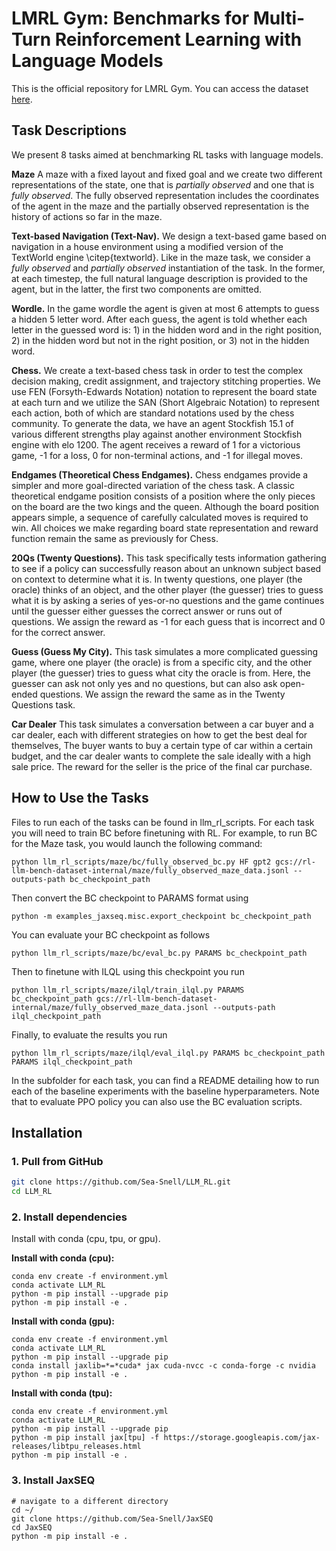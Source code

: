 # LMRL Gym: Benchmarks for Multi-Turn Reinforcement Learning with Language Models

This is the official repository for LMRL Gym. You can access the dataset [here](https://rail.eecs.berkeley.edu/datasets/rl-llm-bench-dataset/). 

<!-- ## Baseline Descriptions 

Implementation files and details can be found in `LLM_RL/algorithms`

**MC Returns.** We use Monte-Carlo returns to train a value function for the dataset. The agents then acts according to this value function. We implement this by fine-tuning an LM to predict the reward-to-go of the data at each token, using an action-value function head. This is then used to perturb the logits of the original BC model. -->

## Task Descriptions 

We present 8 tasks aimed at benchmarking RL tasks with language models. 

**Maze**  A maze with a fixed layout and fixed goal and we create two different representations of the state, one that is *partially observed* and one that is *fully observed*. The fully observed representation includes the coordinates of the agent in the maze and the partially observed representation is the history of actions so far in the maze.

**Text-based Navigation (Text-Nav).**
We design a text-based game based on navigation in a house environment using a modified version of the TextWorld engine \citep{textworld}. 
Like in the maze task, we consider a *fully observed* and *partially observed* instantiation of the task. In the former, at each timestep, the full natural language description is provided to the agent, but in the latter, the first two components are omitted.

**Wordle.** In the game wordle the agent is given at most 6 attempts to guess a hidden 5 letter word. After each guess, the agent is told whether each letter in the guessed word is: 1) in the hidden word and in the right position, 2) in the hidden word but not in the right position, or 3) not in the hidden word. 

**Chess.** We create a text-based chess task in order to test the complex decision making, credit assignment, and trajectory stitching properties. We use FEN (Forsyth-Edwards Notation) notation to represent the board state at each turn and we utilize the SAN (Short Algebraic Notation) to represent each action, both of which are standard notations used by the chess community. To generate the data, we have an agent Stockfish 15.1 of various different strengths play against another environment Stockfish engine with elo 1200. The agent receives a reward of 1 for a victorious game, -1 for a loss, 0 for non-terminal actions, and -1 for illegal moves.

**Endgames (Theoretical Chess Endgames).** Chess endgames provide a simpler and more goal-directed variation of the chess task. A classic theoretical endgame position consists of a position where the only pieces on the board are the two kings and the queen. Although the board position appears simple, a sequence of carefully calculated moves is required to win. All choices we make regarding board state representation and reward function remain the same as previously for Chess.

**20Qs (Twenty Questions).**
This task specifically tests information gathering to see if a policy can successfully reason about an unknown subject based on context to determine what it is. In twenty questions, one player (the oracle) thinks of an object, and the other player (the guesser) tries to guess what it is by asking a series of yes-or-no questions and the game continues until the guesser either guesses the correct answer or runs out of questions. We assign the reward as -1 for each guess that is incorrect and 0 for the correct answer.

**Guess (Guess My City).**
This task simulates a more complicated guessing game, where one player (the oracle) is from a specific city, and the other player (the guesser) tries to guess what city the oracle is from. Here, the guesser can ask not only yes and no questions, but can also ask open-ended questions. We assign the reward the same as in the Twenty Questions task.

**Car Dealer**
This task simulates a conversation between a car buyer and a car dealer, each with different strategies on how to get the best deal for themselves, The buyer wants to buy a certain type of car within a certain budget, and the car dealer wants to complete the sale ideally with a high sale price. The reward for the seller is the price of the final car purchase.



## How to Use the Tasks

Files to run each of the tasks can be found in llm_rl_scripts. For each task you will need to train BC before finetuning with RL. For example, to run BC for the Maze task, you would launch the following command: 

``` shell
python llm_rl_scripts/maze/bc/fully_observed_bc.py HF gpt2 gcs://rl-llm-bench-dataset-internal/maze/fully_observed_maze_data.jsonl --outputs-path bc_checkpoint_path
```

Then convert the BC checkpoint to PARAMS format using 

``` shell
python -m examples_jaxseq.misc.export_checkpoint bc_checkpoint_path
```

You can evaluate your BC checkpoint as follows 

``` shell 
python llm_rl_scripts/maze/bc/eval_bc.py PARAMS bc_checkpoint_path 
```

Then to finetune with ILQL using this checkpoint you run 

``` shell
python llm_rl_scripts/maze/ilql/train_ilql.py PARAMS bc_checkpoint_path gcs://rl-llm-bench-dataset-internal/maze/fully_observed_maze_data.jsonl --outputs-path ilql_checkpoint_path
```

Finally, to evaluate the results you run 
``` shell
python llm_rl_scripts/maze/ilql/eval_ilql.py PARAMS bc_checkpoint_path PARAMS ilql_checkpoint_path
```

In the subfolder for each task, you can find a README detailing how to run each of the baseline experiments with the baseline hyperparameters. Note that to evaluate PPO policy you can also use the BC evaluation scripts. 


## Installation

### **1. Pull from GitHub**

``` bash
git clone https://github.com/Sea-Snell/LLM_RL.git
cd LLM_RL
```

### **2. Install dependencies**

Install with conda (cpu, tpu, or gpu).

**Install with conda (cpu):**
``` shell
conda env create -f environment.yml
conda activate LLM_RL
python -m pip install --upgrade pip
python -m pip install -e .
```

**Install with conda (gpu):**
``` shell
conda env create -f environment.yml
conda activate LLM_RL
python -m pip install --upgrade pip
conda install jaxlib=*=*cuda* jax cuda-nvcc -c conda-forge -c nvidia
python -m pip install -e .
```

**Install with conda (tpu):**
``` shell
conda env create -f environment.yml
conda activate LLM_RL
python -m pip install --upgrade pip
python -m pip install jax[tpu] -f https://storage.googleapis.com/jax-releases/libtpu_releases.html
python -m pip install -e .
```

### **3. Install JaxSEQ**
``` shell
# navigate to a different directory
cd ~/
git clone https://github.com/Sea-Snell/JaxSEQ
cd JaxSEQ
python -m pip install -e .
```
